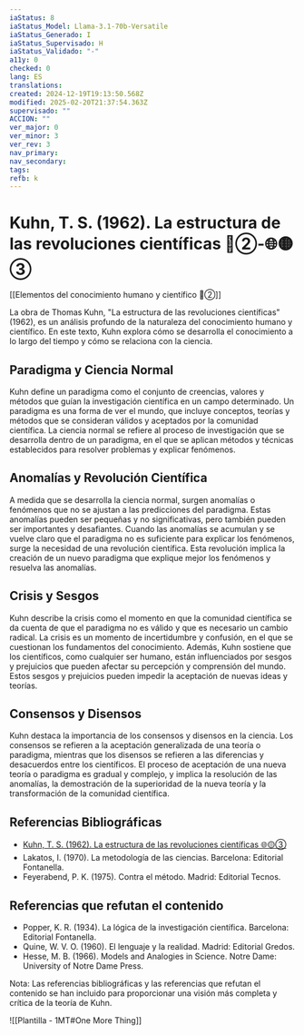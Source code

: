 ```yaml
---
iaStatus: 8
iaStatus_Model: Llama-3.1-70b-Versatile
iaStatus_Generado: I
iaStatus_Supervisado: H
iaStatus_Validado: "-"
a11y: 0
checked: 0
lang: ES
translations: 
created: 2024-12-19T19:13:50.568Z
modified: 2025-02-20T21:37:54.363Z
supervisado: ""
ACCION: ""
ver_major: 0
ver_minor: 3
ver_rev: 3
nav_primary: 
nav_secondary: 
tags: 
refb: k
---
```

# Kuhn, T. S. (1962). La estructura de las revoluciones científicas 🔴②-🌐🟡③

[[Elementos del conocimiento humano y científico 🔴②]]

La obra de Thomas Kuhn, "La estructura de las revoluciones científicas" (1962), es un análisis profundo de la naturaleza del conocimiento humano y científico. En este texto, Kuhn explora cómo se desarrolla el conocimiento a lo largo del tiempo y cómo se relaciona con la ciencia.

## Paradigma y Ciencia Normal

Kuhn define un paradigma como el conjunto de creencias, valores y métodos que guían la investigación científica en un campo determinado. Un paradigma es una forma de ver el mundo, que incluye conceptos, teorías y métodos que se consideran válidos y aceptados por la comunidad científica. La ciencia normal se refiere al proceso de investigación que se desarrolla dentro de un paradigma, en el que se aplican métodos y técnicas establecidos para resolver problemas y explicar fenómenos.

## Anomalías y Revolución Científica

A medida que se desarrolla la ciencia normal, surgen anomalías o fenómenos que no se ajustan a las predicciones del paradigma. Estas anomalías pueden ser pequeñas y no significativas, pero también pueden ser importantes y desafiantes. Cuando las anomalías se acumulan y se vuelve claro que el paradigma no es suficiente para explicar los fenómenos, surge la necesidad de una revolución científica. Esta revolución implica la creación de un nuevo paradigma que explique mejor los fenómenos y resuelva las anomalías.

## Crisis y Sesgos

Kuhn describe la crisis como el momento en que la comunidad científica se da cuenta de que el paradigma no es válido y que es necesario un cambio radical. La crisis es un momento de incertidumbre y confusión, en el que se cuestionan los fundamentos del conocimiento. Además, Kuhn sostiene que los científicos, como cualquier ser humano, están influenciados por sesgos y prejuicios que pueden afectar su percepción y comprensión del mundo. Estos sesgos y prejuicios pueden impedir la aceptación de nuevas ideas y teorías.

## Consensos y Disensos

Kuhn destaca la importancia de los consensos y disensos en la ciencia. Los consensos se refieren a la aceptación generalizada de una teoría o paradigma, mientras que los disensos se refieren a las diferencias y desacuerdos entre los científicos. El proceso de aceptación de una nueva teoría o paradigma es gradual y complejo, y implica la resolución de las anomalías, la demostración de la superioridad de la nueva teoría y la transformación de la comunidad científica.

## Referencias Bibliográficas

- [Kuhn, T. S. (1962). La estructura de las revoluciones científicas 🌐🟡③](https://www.google.es/books/edition/La_estructura_de_las_revoluciones_cient/zTHGRpJ4dYAC?hl=es&gbpv=1&dq=Kuhn,+T.+S.+(1962).+La+estructura+de+las+revoluciones+cient%C3%ADficas&printsec=frontcover)
- Lakatos, I. (1970). La metodología de las ciencias. Barcelona: Editorial Fontanella.
- Feyerabend, P. K. (1975). Contra el método. Madrid: Editorial Tecnos.

## Referencias que refutan el contenido

- Popper, K. R. (1934). La lógica de la investigación científica. Barcelona: Editorial Fontanella.
- Quine, W. V. O. (1960). El lenguaje y la realidad. Madrid: Editorial Gredos.
- Hesse, M. B. (1966). Models and Analogies in Science. Notre Dame: University of Notre Dame Press.

Nota: Las referencias bibliográficas y las referencias que refutan el contenido se han incluido para proporcionar una visión más completa y crítica de la teoría de Kuhn.

![[Plantilla - 1MT#One More Thing]]
